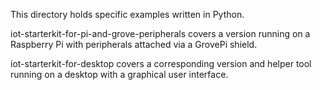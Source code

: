 This directory holds specific examples written in Python.

iot-starterkit-for-pi-and-grove-peripherals covers a version running on a
Raspberry Pi with peripherals attached via a GrovePi shield.

iot-starterkit-for-desktop covers a corresponding version and helper tool
running on a desktop with a graphical user interface.
